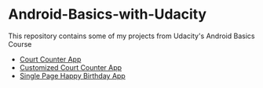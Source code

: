 # Android-Basics-with-Udacity
This repository contains some of my projects from Udacity's Android Basics Course
- [Court Counter App](https://github.com/Kufo2018/Android-Basics-with-Udacity/tree/court-counter-app)
- [Customized Court Counter App](https://github.com/Kufo2018/Android-Basics-with-Udacity/tree/court-counter-modified)
- [Single Page Happy Birthday App](https://github.com/Kufo2018/Android-Basics-with-Udacity/tree/happy-birthday-app)
